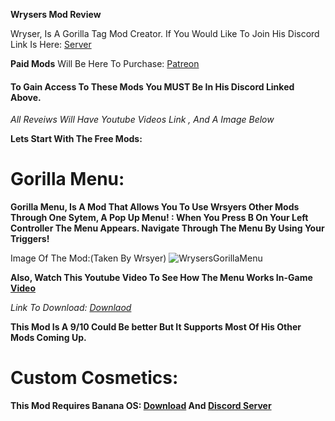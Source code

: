 **Wrysers Mod Review**

Wryser, Is A Gorilla Tag Mod Creator. If You Would Like To Join His Discord Link Is Here: [Server](https://discord.gg/Ej3YUXduf5)

**Paid Mods** Will Be Here To Purchase: [Patreon](https://www.patreon.com/wryser)
#### To Gain Access To These Mods You MUST Be In His Discord Linked Above.

*All Reveiws Will Have Youtube Videos Link , And A Image Below*

**Lets Start With The Free Mods:**

# Gorilla Menu:
**Gorilla Menu, Is A Mod That Allows You To Use Wrsyers Other Mods Through One Sytem, A Pop Up Menu! : When You Press B On Your Left Controller The Menu Appears. Navigate Through The Menu By Using Your Triggers!**

Image Of The Mod:(Taken By Wrsyer)
![WrysersGorillaMenu](https://github.com/user-attachments/assets/b8336405-3302-4746-89f2-e279ef462765)

**Also, Watch This Youtube Video To See How The Menu Works In-Game [Video]()**

*Link To Download: [Downlaod](https://github.com/wryser/Gorilla-Menu/releases/tag/1.0.0)*

**This Mod Is A 9/10 Could Be better But It Supports Most Of His Other Mods Coming Up.**

# Custom Cosmetics:
**This Mod Requires Banana OS: [Download](https://github.com/HuskyGT/Banana-OS/releases/tag/1.0.7) And [Discord Server](https://discord.gg/bananaos)**

